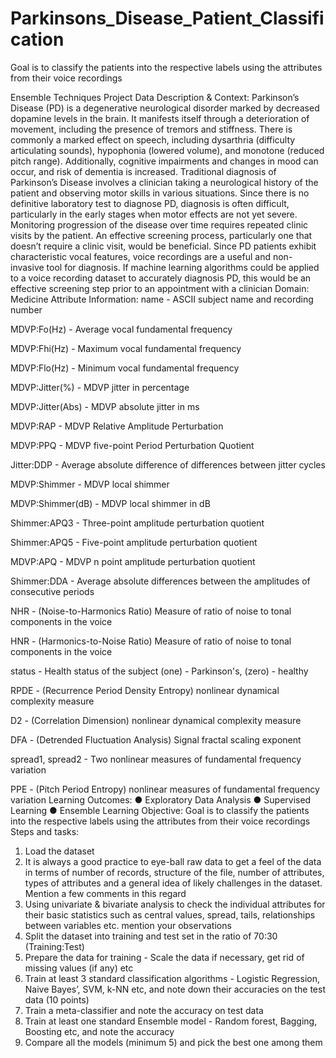 # Parkinsons_Disease_Patient_Classification
Goal is to classify the patients into the respective labels using the attributes from their voice recordings

Ensemble Techniques Project
Data Description & Context:
Parkinson’s Disease (PD) is a degenerative neurological disorder marked by decreased dopamine levels in the brain. It manifests itself through a deterioration of movement, including the presence of tremors and stiffness. There is commonly a marked effect on speech, including dysarthria (difficulty articulating sounds), hypophonia (lowered volume), and monotone (reduced pitch range). Additionally, cognitive impairments and changes in mood can occur, and risk of dementia is increased.
Traditional diagnosis of Parkinson’s Disease involves a clinician taking a neurological history of the patient and observing motor skills in various situations. Since there is no definitive laboratory test to diagnose PD, diagnosis is often difficult, particularly in the early stages when motor effects are not yet severe. Monitoring progression of the disease over time requires repeated clinic visits by the patient. An effective screening process, particularly one that doesn’t require a clinic visit, would be beneficial. Since PD patients exhibit characteristic vocal features, voice recordings are a useful and non-invasive tool for diagnosis. If machine learning algorithms could be applied to a voice recording dataset to accurately diagnosis PD, this would be an effective screening step prior to an appointment with a clinician
Domain:
Medicine
Attribute Information:
name - ASCII subject name and recording number

MDVP:Fo(Hz) - Average vocal fundamental frequency

MDVP:Fhi(Hz) - Maximum vocal fundamental frequency

MDVP:Flo(Hz) - Minimum vocal fundamental frequency

MDVP:Jitter(%) - MDVP jitter in percentage

MDVP:Jitter(Abs) - MDVP absolute jitter in ms

MDVP:RAP - MDVP Relative Amplitude Perturbation

MDVP:PPQ - MDVP five-point Period Perturbation Quotient

Jitter:DDP - Average absolute difference of differences between jitter cycles

MDVP:Shimmer - MDVP local shimmer

MDVP:Shimmer(dB) - MDVP local shimmer in dB

Shimmer:APQ3 - Three-point amplitude perturbation quotient

Shimmer:APQ5 - Five-point amplitude perturbation quotient

MDVP:APQ - MDVP n point amplitude perturbation quotient

Shimmer:DDA - Average absolute differences between the amplitudes of consecutive periods

NHR - (Noise-to-Harmonics Ratio) Measure of ratio of noise to tonal components in the voice

HNR - (Harmonics-to-Noise Ratio) Measure of ratio of noise to tonal components in the voice

status - Health status of the subject (one) - Parkinson's, (zero) - healthy

RPDE - (Recurrence Period Density Entropy) nonlinear dynamical complexity measure

D2 - (Correlation Dimension) nonlinear dynamical complexity measure

DFA - (Detrended Fluctuation Analysis) Signal fractal scaling exponent

spread1, spread2 - Two nonlinear measures of fundamental frequency variation

PPE - (Pitch Period Entropy) nonlinear measures of fundamental frequency variation
Learning Outcomes:
● Exploratory Data Analysis
● Supervised Learning
● Ensemble Learning
Objective:
Goal is to classify the patients into the respective labels using the attributes from their voice recordings
Steps and tasks:
1. Load the dataset
2. It is always a good practice to eye-ball raw data to get a feel of the data in terms of number of records, structure of the file, number of attributes,
types of attributes and a general idea of likely challenges in the dataset. Mention a few comments in this regard
3. Using univariate & bivariate analysis to check the individual attributes for their basic statistics such as central values, spread, tails, relationships between variables etc. mention your observations
4. Split the dataset into training and test set in the ratio of 70:30 (Training:Test)
5. Prepare the data for training - Scale the data if necessary, get rid of missing values (if any) etc
6. Train at least 3 standard classification algorithms - Logistic Regression, Naive Bayes’, SVM, k-NN etc, and note down their accuracies on the test data (10 points)
7. Train a meta-classifier and note the accuracy on test data
8. Train at least one standard Ensemble model - Random forest, Bagging, Boosting etc, and note the accuracy
9. Compare all the models (minimum 5) and pick the best one among them 
